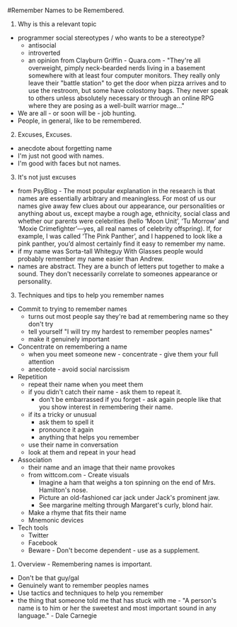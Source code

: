 #Remember Names to be Remembered.

1. Why is this a relevant topic
  * programmer social stereotypes / who wants to be a stereotype?
      * antisocial
      * introverted
      * an opinion from Clayburn Griffin - Quara.com -  "They're all overweight, pimply neck-bearded nerds living in a basement somewhere with at least four computer monitors.  They really only leave their "battle station" to get the door when pizza arrives and to use the restroom, but some have colostomy bags.  They never speak to others unless absolutely necessary or through an online RPG where they are posing as a well-built warrior mage..."
  * We are all - or soon will be - job hunting.
  * People, in general, like to be remembered.
2. Excuses, Excuses.
  * anecdote about forgetting name
  * I'm just not good with names.
  * I'm good with faces but not names.
3. It's not just excuses
  * from PsyBlog - The most popular explanation in the research is that names are essentially arbitrary and meaningless. For most of us our names give away few clues about our appearance, our personalities or anything about us, except maybe a rough age, ethnicity, social class and whether our parents were celebrities (hello ‘Moon Unit’, ‘Tu Morrow’ and ‘Moxie Crimefighter’—yes, all real names of celebrity offspring).
  If, for example, I was called ‘The Pink Panther’, and I happened to look like a pink panther, you’d almost certainly find it easy to remember my name.
  * if my name was Sorta-tall Whiteguy With Glasses people would probably remember my name easier than Andrew.
  * names are abstract. They are a bunch of letters put together to make a sound. They don't necessarily correlate to someones appearance or personality.
3. Techniques and tips to help you remember names
  * Commit to trying to remember names
    * turns out most people say they're bad at remembering name so they don't try
    * tell yourself "I will try my hardest to remember peoples names"
    * make it genuinely important
  * Concentrate on remembering a name
    * when you meet someone new - concentrate - give them your full attention
    * anecdote - avoid social narcissism
  * Repetition
    * repeat their name when you meet them
    * if you didn't catch their name - ask them to repeat it.
      * don't be embarrassed if you forget - ask again people like that you show interest in remembering their name.
    * if its a tricky or unusual
      * ask them to spell it
      * pronounce it again
      * anything that helps you remember
    * use their name in conversation
    * look at them and repeat in your head
  * Association
    * their name and an image that their name provokes
    * from wittcom.com - Create visuals
      * Imagine a ham that weighs a ton spinning on the end of Mrs. Hamilton's
      nose.
      * Picture an old-fashioned car jack under Jack's prominent jaw.
      * See margarine melting through Margaret's curly, blond hair.
    * Make a rhyme that fits their name
    * Mnemonic devices
  * Tech tools
    * Twitter
    * Facebook
    * Beware - Don't become dependent - use as a supplement.
1. Overview - Remembering names is important.
  * Don't be that guy/gal
  * Genuinely want to remember peoples names
  * Use tactics and techniques to help you remember
  * the thing that someone told me that has stuck with me - "A person's name is to him or her the sweetest and most important sound in any language." - Dale Carnegie

